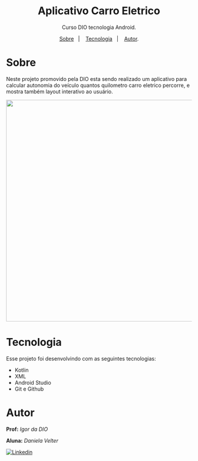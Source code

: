 <h1 align="center"> Aplicativo Carro Eletrico </h1>

<p align="center"> Curso DIO tecnologia Android. </p>

<p align="center">
<a href="#sobre">Sobre</a>&nbsp;&nbsp;&nbsp|&nbsp;&nbsp;&nbsp;
<a href="#tecnologia">Tecnologia</a>&nbsp;&nbsp;&nbsp|&nbsp;&nbsp;&nbsp;
<a href="#autor">Autor</a>.</p>

# Sobre

Neste projeto promovido pela DIO esta sendo realizado um aplicativo para calcular autonomia do veículo quantos quilometro carro eletrico percorre, e mostra também
layout interativo ao usuário.

<p align="center">
  

<img src="https://github.com/Daniela2319/AppEletricCar/assets/106537496/1b7b0e1f-7a31-440d-a049-863ea68bc456" height="600" width="1000">
</p>


# Tecnologia
Esse projeto foi desenvolvindo com as seguintes tecnologias:

* Kotlin
* XML
* Android Studio
* Git e Github

# Autor
  **Prof:** _Igor da DIO_
  
  **Aluna:** _Daniela Velter_
  <br>
  
  [![Linkedin](https://img.shields.io/badge/DANIELA-0077B5?style=for-the-badge&logo=linkedin&logoColor=white)](https://www.linkedin.com/in/daniela-velter-231485f/)
